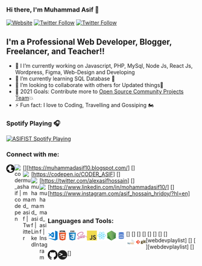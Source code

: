 ### Hi there, I'm Muhammad Asif 👋 

[![Website](https://img.shields.io/website?label=muhammadasif.com&style=for-the-badge&url=https%3A%2F%2Fmuhammadasif.com)](https://muhammadasif10.blogspot.com)
[![Twitter Follow](https://img.shields.io/twitter/follow/alexasifhossain?style=social)](https://twitter.com/alexasifhossain)
[![Twitter Follow](https://img.shields.io/badge/linkedin-MuhammadAsif-blue)](https://www.linkedin.com/in/mohammadasif10/)

## I'm a Professional Web Developer, Blogger, Freelancer, and Teacher!!

- 🔭 I I’m currently working on Javascript, PHP, MySql, Node Js, React Js, Wordpress, Figma, Web-Design and Developing
- 🌱 I’m currently learning SQL Database 🤣
- 👯 I’m looking to collaborate with others for Updated things🎈
- 🥅 2021 Goals: Contribute more to [Open Source Community Projects Team](https://github.com/Open-Source-Project-Team)💥
- ⚡ Fun fact: I love to Coding, Travelling and Gossiping 🏍

### Spotify Playing 🎧

[<img src="https://now-playing-codestackr.vercel.app/api/spotify-playing" alt="ASIFIST Spotify Playing" width="350" />](https://open.spotify.com/user/zbk32npr3tfwfyych7c89ktw6)

### Connect with me:

[<img align="left" alt="muhammadasif.com" width="22px" src="https://raw.githubusercontent.com/iconic/open-iconic/master/svg/globe.svg" />][https://muhammadasif10.blogspot.com/]
[<img align="left" alt="coder_asif | codepen" width="22px" src="https://cdn.jsdelivr.net/npm/simple-icons@v3/icons/codepen.svg" />][https://codepen.io/CODER_ASIF]
[<img align="left" alt="muhammad_asif | Twitter" width="22px" src="https://cdn.jsdelivr.net/npm/simple-icons@v3/icons/twitter.svg" />][https://twitter.com/alexasifhossain]
[<img align="left" alt="muhammad_asif | LinkedIn" width="22px" src="https://cdn.jsdelivr.net/npm/simple-icons@v3/icons/linkedin.svg" />][https://www.linkedin.com/in/mohammadasif10/]
[<img align="left" alt="muhammad_asif | Instagram" width="22px" src="https://cdn.jsdelivr.net/npm/simple-icons@v3/icons/instagram.svg" />][https://www.instagram.com/asif_hossain_hridoy/?hl=en]

<br />

### Languages and Tools:

[<img align="left" alt="Visual Studio Code" width="26px" src="https://raw.githubusercontent.com/github/explore/80688e429a7d4ef2fca1e82350fe8e3517d3494d/topics/visual-studio-code/visual-studio-code.png" />]
[<img align="left" alt="HTML5" width="26px" src="https://raw.githubusercontent.com/github/explore/80688e429a7d4ef2fca1e82350fe8e3517d3494d/topics/html/html.png" />]
[<img align="left" alt="CSS3" width="26px" src="https://raw.githubusercontent.com/github/explore/80688e429a7d4ef2fca1e82350fe8e3517d3494d/topics/css/css.png" />]
[<img align="left" alt="Sass" width="26px" src="https://raw.githubusercontent.com/github/explore/80688e429a7d4ef2fca1e82350fe8e3517d3494d/topics/sass/sass.png" />]
[<img align="left" alt="JavaScript" width="26px" src="https://raw.githubusercontent.com/github/explore/80688e429a7d4ef2fca1e82350fe8e3517d3494d/topics/javascript/javascript.png" />]
[<img align="left" alt="React" width="26px" src="https://raw.githubusercontent.com/github/explore/80688e429a7d4ef2fca1e82350fe8e3517d3494d/topics/react/react.png" />]
[<img align="left" alt="Node.js" width="26px" src="https://raw.githubusercontent.com/github/explore/80688e429a7d4ef2fca1e82350fe8e3517d3494d/topics/nodejs/nodejs.png" />]
[<img align="left" alt="SQL" width="26px" src="https://raw.githubusercontent.com/github/explore/80688e429a7d4ef2fca1e82350fe8e3517d3494d/topics/sql/sql.png" />][webdevplaylist]
[<img align="left" alt="MySQL" width="26px" src="https://raw.githubusercontent.com/github/explore/80688e429a7d4ef2fca1e82350fe8e3517d3494d/topics/mysql/mysql.png" />]
[<img align="left" alt="Git" width="26px" src="https://raw.githubusercontent.com/github/explore/80688e429a7d4ef2fca1e82350fe8e3517d3494d/topics/git/git.png" />][webdevplaylist]
[<img align="left" alt="GitHub" width="26px" src="https://raw.githubusercontent.com/github/explore/78df643247d429f6cc873026c0622819ad797942/topics/github/github.png" />]
[<img align="left" alt="Terminal" width="26px" src="https://raw.githubusercontent.com/github/explore/80688e429a7d4ef2fca1e82350fe8e3517d3494d/topics/terminal/terminal.png" />]

<br />
<br />


